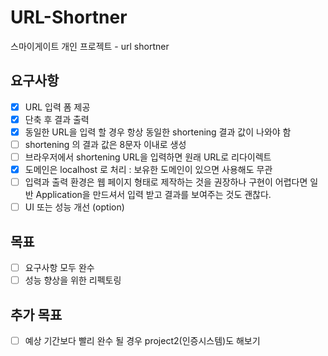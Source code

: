 # URL-Shortner
스마이게이트 개인 프로젝트 - url shortner

## 요구사항

- [X] URL 입력 폼 제공
- [X] 단축 후 결과 출력
- [x] 동일한 URL을 입력 할 경우 항상 동일한 shortening 결과 값이 나와야 함
- [ ] shortening 의 결과 값은 8문자 이내로 생성
- [ ] 브라우저에서 shortening URL을 입력하면 원래 URL로 리다이렉트
- [x] 도메인은 localhost 로 처리 : 보유한 도메인이 있으면 사용해도 무관
- [ ] 입력과 출력 환경은 웹 페이지 형태로 제작하는 것을 권장하나 구현이 어렵다면 일반 Application을 만드셔서 입력 받고 결과를 보여주는 것도 괜찮다.
- [ ] UI 또는 성능 개선 (option)

## 목표
- [ ] 요구사항 모두 완수
- [ ] 성능 향상을 위한 리펙토링

## 추가 목표
- [ ] 예상 기간보다 빨리 완수 될 경우 project2(인증시스템)도 해보기
